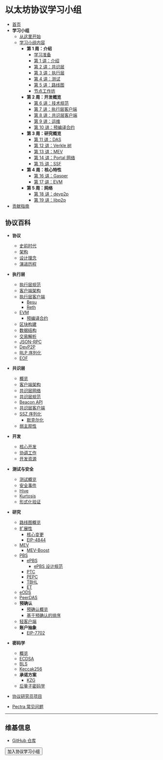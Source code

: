 # 以太坊协议学习小组

- [首页](readme.md)
- **学习小组**
  - [从这里开始](/eps/intro.md)
  - [学习小组内容](/eps/schedule.md)
    - **第 1 周：介绍**
      - [学习准备](/eps/week0.md)
      - [第 1 讲：介绍](/eps/week1.md)
      - [第 2 讲：共识层](/eps/week3.md)
      - [第 3 讲：执行层](/eps/week2.md)
      - [第 4 讲：测试](/eps/week4.md)
      - [第 5 讲：路线图](/eps/week5.md)
      - [节点工作坊](/eps/nodes_workshop.md)
    - **第 2 周：开发概览**
      - [第 6 讲：技术规范](/eps/week6-dev.md)
      - [第 7 讲：执行层客户端](/eps/week7-dev.md)
      - [第 8 讲：共识层客户端](/eps/week8-dev.md)
      - [第 9 讲：运维](/eps/week9-dev.md)
      - [第 10 讲：预编译合约](/eps/week10-dev.md)
    - **第 3 周：研究概览**
      - [第 11 讲：DAS](/eps/week6-research.md)  
      - [第 12 讲：Verkle 树](/eps/week7-research.md)
      - [第 13 讲：MEV](/eps/week8-research.md)
      - [第 14 讲：Portal 网络](/eps/week9-research.md)
      - [第 15 讲：SSF](/eps/week10-research.md)
    - **第 4 周：核心特性** 
      - [第 16 讲：Gasper](/eps/day16.md)
      - [第 17 讲：EVM](/eps/day17.md)
    - **第 5 周：网络**
      - [第 18 讲：devp2p](/eps/day18.md)
      - [第 19 讲：libp2p](/eps/day19.md)
- [贡献指南](contributing.md)

## 协议百科

- **协议**
  - [史前时代](/wiki/protocol/prehistory.md)
  - [架构](/wiki/protocol/architecture.md)
  - [设计理念](/wiki/protocol/design-rationale.md)
  - [演进历程](/wiki/protocol/history.md)

- **执行层**
  - [执行层规范](/wiki/EL/el-specs.md)
  - [客户端架构](/wiki/EL/el-architecture.md)
  - [执行层客户端](/wiki/EL/el-clients.md)
    - [Besu](/wiki/EL/clients/besu.md)
    - [Reth](/wiki/EL/clients/reth.md)
  - [EVM](/wiki/EL/evm.md)
    - [预编译合约](/wiki/EL/precompiled-contracts.md)
  - [区块构建](/wiki/EL/block-production.md)
  - [数据结构](/wiki/EL/data-structures.md)
  - [交易解析](/wiki/EL/transaction.md)
  - [JSON-RPC](/wiki/EL/JSON-RPC.md)
  - [DevP2P](/wiki/EL/devp2p.md)
  - [RLP 序列化](/wiki/EL/RLP.md)
  - [EOF](/wiki/EL/eof.md)

- **共识层**
  - [概览](/wiki/CL/overview.md)
  - [客户端架构](/wiki/CL/cl-architecture.md)
  - [共识层网络](/wiki/CL/cl-networking.md)
  - [共识层规范](/wiki/CL/cl-specs.md)
  - [Beacon API](/wiki/CL/beacon-api.md)
  - [共识层客户端](/wiki/CL/cl-clients.md)
  - [SSZ 序列化](/wiki/CL/SSZ.md)
    - [默克尔化](/wiki/CL/merkleization.md)
  - [弱主观性](/wiki/CL/syncing.md)

- **开发**
  - [核心开发](/wiki/dev/core-development.md)
  - [协调工作](/wiki/dev/pm.md)
  - [开发资源](/wiki/dev/cs-resources.md)

- **测试与安全**
  - [测试概览](/wiki/testing/overview.md)
  - [安全事件](/wiki/testing/incidents.md)
  - [Hive](/wiki/testing/hive.md)
  - [Kurtosis](/wiki/testing/kurtosis.md)
  - [形式化验证](/wiki/testing/formal-verification.md)

- **研究**
  - [路线图概览](/wiki/research/roadmap.md)
  - [扩展性](/wiki/research/scaling/scaling.md)
    - [核心变更](/wiki/research/scaling/core-changes/core-changes.md)
    - [EIP-4844](/wiki/research/scaling/core-changes/eip-4844.md)
  - [MEV](/wiki/research/PBS/mev.md)
    - [MEV-Boost](/wiki/research/PBS/mev-boost.md)
  - [PBS](/wiki/research/PBS/pbs.md)
    - [ePBS](/wiki/research/PBS/ePBS.md)
      - [ePBS 设计规范](/wiki/research/PBS/ePBS-Specs.md)
    - [PTC](/wiki/research/PBS/PTC.md)
    - [PEPC](/wiki/research/PBS/PEPC.md)
    - [TBHL](/wiki/research/PBS/TBHL.md)
    - [ET](/wiki/research/PBS/ET.md)
  - [eODS](/wiki/research/eODS.md)
  - [PeerDAS](/wiki/research/peerdas.md)
  - **预确认**
    - [预确认概览](/wiki/research/Preconfirmations/Preconfirmations.md)
    - [基于预确认的排序](/wiki/research/Preconfirmations/BasedSequencingPreconfs.md)
  - [轻客户端](/wiki/research/light-clients.md)
  - **账户抽象**
    - [EIP-7702](/wiki/research/account-abstraction/eip-7702.md)

- **密码学**
  - [概览](/wiki/Cryptography/intro.md)
  - [ECDSA](/wiki/Cryptography/ecdsa.md)
  - [BLS](/wiki/Cryptography/bls.md)
  - [Keccak256](/wiki/Cryptography/keccak256.md)
  - **承诺方案**
    - [KZG](/wiki/Cryptography/KZG.md)
  - [后量子密码学](/wiki/Cryptography/post-quantum-cryptography.md)

- [协议研究员项目](/wiki/epf.md)
- [Pectra 常见问题](/wiki/pectra-faq.md)

---

## 维基信息

- [GitHub 仓库](https://github.com/eth-protocol-fellows/protocol-studies)

<form action="https://epf.wiki/#/eps/intro" target="_blank">
  <input type="submit" value="加入协议学习小组" class="btn-primary" />
</form>
